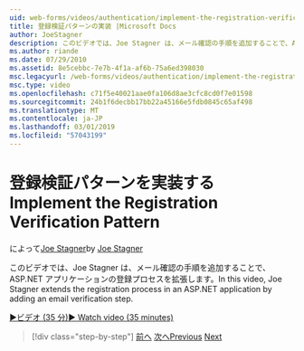 ```yaml
---
uid: web-forms/videos/authentication/implement-the-registration-verification-pattern
title: 登録検証パターンの実装 |Microsoft Docs
author: JoeStagner
description: このビデオでは、Joe Stagner は、メール確認の手順を追加することで、ASP.NET アプリケーションの登録プロセスを拡張します。
ms.author: riande
ms.date: 07/29/2010
ms.assetid: 8e5cebbc-7e7b-4f1a-af6b-75a6ed398030
msc.legacyurl: /web-forms/videos/authentication/implement-the-registration-verification-pattern
msc.type: video
ms.openlocfilehash: c71f5e40021aae0fa106d8ae3cfc8cd0f7e01598
ms.sourcegitcommit: 24b1f6decbb17bb22a45166e5fdb0845c65af498
ms.translationtype: MT
ms.contentlocale: ja-JP
ms.lasthandoff: 03/01/2019
ms.locfileid: "57043199"
---
```

<a name="implement-the-registration-verification-pattern"></a><span data-ttu-id="81b94-103">登録検証パターンを実装する</span><span class="sxs-lookup"><span data-stu-id="81b94-103">Implement the Registration Verification Pattern</span></span>
====================
<span data-ttu-id="81b94-104">によって[Joe Stagner](https://github.com/JoeStagner)</span><span class="sxs-lookup"><span data-stu-id="81b94-104">by [Joe Stagner](https://github.com/JoeStagner)</span></span>

<span data-ttu-id="81b94-105">このビデオでは、Joe Stagner は、メール確認の手順を追加することで、ASP.NET アプリケーションの登録プロセスを拡張します。</span><span class="sxs-lookup"><span data-stu-id="81b94-105">In this video, Joe Stagner extends the registration process in an ASP.NET application by adding an email verification step.</span></span>

[<span data-ttu-id="81b94-106">&#9654;ビデオ (35 分)</span><span class="sxs-lookup"><span data-stu-id="81b94-106">&#9654; Watch video (35 minutes)</span></span>](https://channel9.msdn.com/Blogs/ASP-NET-Site-Videos/implement-the-registration-verification-pattern)

> [!div class="step-by-step"]
> <span data-ttu-id="81b94-107">[前へ](logging-users-into-your-membership-system.md)
> [次へ](simple-web-service-authentication.md)</span><span class="sxs-lookup"><span data-stu-id="81b94-107">[Previous](logging-users-into-your-membership-system.md)
[Next](simple-web-service-authentication.md)</span></span>
